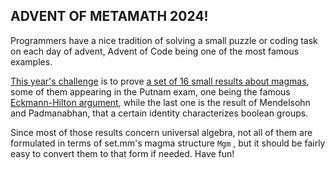 ## ADVENT OF METAMATH 2024! ##

Programmers have a nice tradition of solving a small puzzle or coding task on each day of advent, Advent of Code being one of the most famous examples. 

[This year's challenge](https://groups.google.com/g/metamath/c/S9zHruNKjAs/m/QFmdKEqvAQAJ) is to prove [a set of 16 small results about magmas](https://gist.github.com/savask/f7a3b46663aa16e5dd48f8bfaba3e3e5), some of them appearing in the Putnam exam,
one being the famous [Eckmann-Hilton argument](https://en.wikipedia.org/wiki/Eckmann%E2%80%93Hilton_argument),
while the last one is the result of Mendelsohn and Padmanabhan, that a certain identity characterizes boolean groups.

Since most of those results concern universal algebra, not all of them are formulated in terms of set.mm's magma structure ` Mgm ` ,
but it should be fairly easy to convert them to that form if needed.
Have fun!
